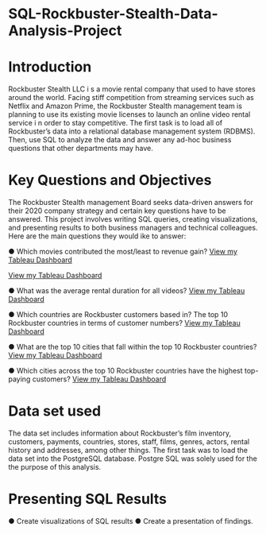 # SQL-Rockbuster-Stealth-Data-Analysis-Project

# Introduction
Rockbuster Stealth LLC i s a movie rental company that used to have stores around the world. Facing stiff competition from streaming services such as Netflix and Amazon Prime, the Rockbuster Stealth management team is planning to use its existing movie licenses to launch an online video rental service i n order to stay competitive. The first task is to load all of Rockbuster’s data into a relational database management system (RDBMS). Then,  use SQL to analyze the data and answer any ad-hoc business questions that other departments may have.

# Key Questions and Objectives
The Rockbuster Stealth management Board seeks data-driven answers for their 2020 company strategy and certain key questions have to be answered. This project involves writing SQL queries, creating visualizations, and presenting results to both business managers and technical colleagues. Here are the main questions they would ike to answer:

● Which movies contributed the most/least to revenue gain?
[View my Tableau Dashboard](https://public.tableau.com/app/profile/blessing.osimahon/viz/Barchartshowingthehighestmoviescontributingtorevenuegain/Barchart)

[View my Tableau Dashboard](https://public.tableau.com/app/profile/blessing.osimahon/viz/BarchartshowingmoviescontributingtheleasttoRockbustersrevenuegain/Barchart)

● What was the average rental duration for all videos?
[View my Tableau Dashboard](https://public.tableau.com/app/profile/blessing.osimahon/viz/AColumnchartshowingthemaximumminimumandaveragerentaldurationforallvideos/Acolumnchart)

● Which countries are Rockbuster customers based in?  The top 10 Rockbuster countries in terms of customer numbers?
[View my Tableau Dashboard](https://public.tableau.com/app/profile/blessing.osimahon/viz/Abubblechartshowingthetop10rockbustercountriesintermsofcustomernumbers_/Bubblechart)

● What are the top 10 cities that fall within the top 10 Rockbuster countries?
[View my Tableau Dashboard](https://public.tableau.com/app/profile/blessing.osimahon/viz/Abarchartshowingthetop10citiesthatfallwithinthetop10Rockbustercountriesbasedoncustomernumbers/Barchart)

● Which cities across the top 10 Rockbuster countries have the highest top-paying customers?
[View my Tableau Dashboard](https://public.tableau.com/app/profile/blessing.osimahon/viz/Aside-by-sidebarillustratingcitiesacrosstheRockbustercountriesthathavethehighesttop-payingcustomers/Sidebysidebar)

# Data set used
The data set includes information about Rockbuster’s film inventory, customers, payments, countries, stores, staff, films, genres, actors, rental history and addresses, among other things. The first task was to  load the data set into the PostgreSQL database. Postgre SQL was solely used for the the purpose of this analysis.

# Presenting SQL Results
● Create visualizations of SQL results
● Create a presentation of findings.




